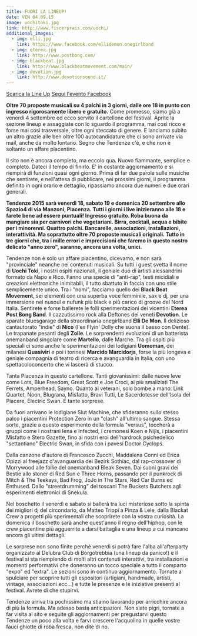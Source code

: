 ```yaml
---
title: FUORI LA LINE­UP!
date: VEN 04.09.15
image: uochitoki.jpg
link: http://www.fiscerprais.com/uochi/
additional_images:
  - img: elli.jpg
    link: https://www.facebook.com/ellidemon.onegirlband
  - img: eterea.jpg
    link: http://www.postbong.com/
  - img: blackbeat.jpg
    link: http://www.blackbeatmovement.com/main/
  - img: devotion.jpg
    link: http://www.devotionsound.it/
---
```


<a href="/download/lista_band.pdf" target="_blank">Scarica la Line Up</a>
<a href="https://www.facebook.com/events/461045754071467/" target="_blank">Segui l'evento Facebook</a>

**Oltre 70 proposte musicali su 4 palchi in 3 giorni, dalle ore 18 in punto con ingresso rigorosamente libero e gratuito.** Come promesso, siamo già a venerdì 4 settembre ed ecco servito il cartellone del festival. Aprite la sezione line­up e assaggiate con lo sguardo il programma, mai così ricco e forse mai così trasversale, oltre ogni steccato di genere. E lanciamo subito un altro grazie alle ben oltre 100 auto­candidature che ci sono arrivate via mail, anche da molto lontano. Segno che Tendenze c'è, e che non è soltanto un affare piacentino.

Il sito non è ancora completo, ma eccolo qua. Nuovo fiammante, semplice e completo. Dateci il tempo di finirlo. E' in costante aggiornamento e si riempirà di funzioni quasi ogni giorno. Prima di far due parole sulle musiche che sentirete, e nell'attesa di pubblicare, nei prossimi giorni, il programma definito in ogni orario e dettaglio, ripassiamo ancora due numeri e due orari generali.

**Tendenze 2015 sarà venerdì 18, sabato 19 e domenica 20 settembre allo Spazio4 di via Manzoni, Piacenza. Tutti i giorni i live inizieranno alle 18 e farete bene ad essere puntuali! Ingresso gratuito. Roba buona da mangiare sia per carnivori che vegetariani. Birra, cocktail, acqua e bibite per i minorenni. Quattro palchi. Bancarelle, associazioni, installazioni, interattività. Ma soprattutto oltre 70 proposte musicali originali. Tutto in tre giorni che, tra i mille errori e imprecisioni che faremo in questo nostro delicato "anno zero", saranno, ancora una volta, unici.**

Tendenze non è solo un affare piacentino, dicevamo, e non sarà "provinciale" neanche nei contenuti musicali. Su tutti i guest svetta il nome di **Uochi Toki**, i nostri ospiti nazionali, il geniale duo di artisti alessandrini formato da Napo e Rico. Fanno una specie di "anti-rap", testi micidiali e creazioni elettroniche inimitabili, il tutto sbattuto in faccia con uno stile semplicemente unico. Tra i "nomi", facciamo quello dei **Black Beat Movement**, sei elementi con una superba voce femminile, sax e dj, per una immersione nel nu­soul e nu­funk più black e più carico di groove del Nord Italia. Sentirete e forse ballerete le folli sperimentazioni dei vicentini **Eterea Post Bong Band**. Il cazzutissimo rock alla Deftones dei veneti **Devotion**. Le sparate blues­garage della straordinaria one­girl­band **Elli De Mon**. Il delizioso cantautorato "indie" di **Nico** (l'ex Flyin' Dolly che suona il basso con Dente). Le trapanate pesanti degli **Zolle**. Le sorprendenti evoluzioni di un batterista one­man­band singolare come **Martello**, dalle Marche. Tra gli ospiti più speciali ci sono anche le sperimentazioni dei lodigiani **Uomoman**, dei milanesi **Quasiviri** e poi i torinesi **Marcido Marcidorjs**, forse la più longeva e geniale compagnia di teatro di ricerca e avanguardia in Italia, con uno spettacolo­concerto che vi lascerà di stucco.

Tanta Piacenza in questo cartellone. Tanti giovanissimi: dalle nuove leve come Lots, Blue Freedom, Great Scott e Joe Croci, ai più smaliziati The Ferrets, Amperhead, Sayno. Quanto ai veterani, solo bombe a mano: Link Quartet, Noon, Blugrana, Misfatto, Bravi Tutti, Le Sacerdotesse dell'Isola del Piacere, Electric Swan. E tante sorprese.

Da fuori arrivano le lodigiane Slut Machine, che sfideranno sullo stesso palco i piacentini Protection Zero in un "clash" all'ultimo sangue. Stessa sorte, grazie a questo esperimento della formula "versus", toccherà a gruppi come i nostrani Iena e Infected, i cremonesi Koen e Nijls, i piacentini Misfatto e Stero Gazette, fino ai nostri eroi dell'hard­rock psichedelico "settantiano" Electric Swan, in sfida con i pavesi Doctor Cyclops.

Dalla canzone d'autore di Francesco Zucchi, Maddalena Conni ed Erica Opizzi al free­jazz d'avanguardia dei Bezirk Sothiac, dal rap-crossover di Morrywood alle follie del one­man­band Bleak Seven. Dai suoni gravi dei Bestie allo stoner di Red Sun e Three Horns, passando per il punk­rock di Mitch & The Teekays, Bad Frog, Jo­Jo in The Stars, Red Car Burns ed Enthused. Dallo "street­drumming" dei toscani The Buckets Butchers agli esperimenti elettronici di Snekula.

Nel boschetto il venerdì e sabato si ballerà tra luci misteriose sotto la spinta dei migliori dj del circondario, da Matteo Trippi a Pinza & Lele, dalla Blackat Crew a progetti più sperimentali che scoprirete con la vostra curiosità. La domenica il boschetto sarà anche quest'anno il regno dell'hip­hop, con le crew piacentine più agguerrite a darsi battaglia e una line­up a cui mancano ancora gli ultimi dettagli.

Le sorprese non sono finite perché venerdì si potrà fare l'alba all'after­party organizzato al Delubra Club di Borgotrebbia (una line­up da panico!) e il festival si sta riempiendo di molti altri contenuti interattivi, tra installazioni e momenti performativi che doneranno un tocco speciale a tutto il comparto "expo" ed "extra". Le sezioni sono in continuo aggiornamento. Tornate a spulciare per scoprire tutti gli espositori (artigiani, handmade, artisti, vintage, associazioni ecc...) e tutte le presenze e le iniziative presenti al festival. Avrete di che stupirvi.

Tendenze arriva tra pochissimo ma stiamo lavorando per arricchire ancora di più la formula. Ma adesso basta anticipazioni. Non siate pigri, tornate a far visita al sito e seguite gli aggiornamenti per pregustarvi questo Tendenze un poco alla volta e farvi crescere l'acquolina in quelle vostre fauci ghiotte di roba fresca, non dite di no.
